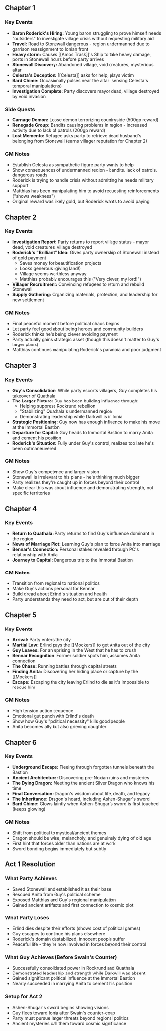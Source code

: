
## Chapter 1

### Key Events

- **Baron Roderick's Hiring:** Young baron struggling to prove himself needs "outsiders" to investigate village crisis without requesting military aid
- **Travel:** Road to Stonewall dangerous - region undermanned due to garrison reassignment to Ionian front
- **Heavy storm:** Causes [[Amos Trask]]'s Ship to take heavy damage, ports in Stonewall hours before party arrives
- **Stonewall Discovery:** Abandoned village, void creatures, mysterious altar
- **Celesta's Deception:** [[Celesta]] asks for help, plays victim
- **Bard Chime:** Occasionally pulses near the altar (sensing Celesta's temporal manipulations)
- **Investigation Complete:** Party discovers mayor dead, village destroyed by void invasion

### Side Quests

- **Carnage Demon:** Loose demon terrorizing countryside (500gp reward)
- **Renegade Group:** Bandits causing problems in region - increased activity due to lack of patrols (200gp reward)
- **Lost Memento:** Refugee asks party to retrieve dead husband's belonging from Stonewall (earns villager reputation for Chapter 2)

### GM Notes

- Establish Celesta as sympathetic figure party wants to help
- Show consequences of undermanned region - bandits, lack of patrols, dangerous roads
- Roderick is trying to handle crisis without admitting he needs military support
- Matthias has been manipulating him to avoid requesting reinforcements ("shows weakness")
- Original reward was likely gold, but Roderick wants to avoid paying

## Chapter 2

### Key Events

- **Investigation Report:** Party returns to report village status - mayor dead, void creatures, village destroyed
- **Roderick's "Brilliant" Idea:** Gives party ownership of Stonewall instead of gold payment
  - Saves money for beautification projects
  - Looks generous (giving land!)
  - Village seems worthless anyway
  - Matthias probably encourages this ("Very clever, my lord!")
- **Villager Recruitment:** Convincing refugees to return and rebuild Stonewall
- **Supply Gathering:** Organizing materials, protection, and leadership for new settlement

### GM Notes

- Final peaceful moment before political chaos begins
- Let party feel good about being heroes and community builders
- Roderick thinks he's being clever avoiding payment
- Party actually gains strategic asset (though this doesn't matter to Guy's larger plans)
- Matthias continues manipulating Roderick's paranoia and poor judgment

## Chapter 3

### Key Events

- **Guy's Consolidation:** While party escorts villagers, Guy completes his takeover of Quathala
- **The Larger Picture:** Guy has been building influence through:
  - Helping suppress Rockrund rebellion
  - "Stabilizing" Quathala's undermanned region
  - Demonstrating leadership while Darkwill is in Ionia
- **Strategic Positioning:** Guy now has enough influence to make his move at the Immortal Bastion
- **Departure for Capital:** Guy heads to Immortal Bastion to marry Anita and cement his position
- **Roderick's Situation:** Fully under Guy's control, realizes too late he's been outmaneuvered

### GM Notes

- Show Guy's competence and larger vision
- Stonewall is irrelevant to his plans - he's thinking much bigger
- Party realizes they're caught up in forces beyond their control
- Make clear this was about influence and demonstrating strength, not specific territories

## Chapter 4

### Key Events

- **Return to Quathala:** Party returns to find Guy's influence dominant in the region
- **News of Marriage Plot:** Learning Guy's plan to force Anita into marriage
- **Bennar's Connection:** Personal stakes revealed through PC's relationship with Anita
- **Journey to Capital:** Dangerous trip to the Immortal Bastion

### GM Notes

- Transition from regional to national politics
- Make Guy's actions personal for Bennar
- Build dread about Erlind's situation and health
- Party understands they need to act, but are out of their depth

## Chapter 5

### Key Events

- **Arrival:** Party enters the city
- **Martial Law:** Erlind pays the [[Mockers]] to get Anita out of the city
- **Guy Leaves:** For an uprising in the West that he has to crush
- **Bennar Recognition:** Former soldier spots him, assumes Anita connection
- **The Chase:** Running battles through capital streets
- **Finding Anita:** Discovering her hiding place or capture by the [[Mockers]]
- **Escape:** Escaping the city leaving Erlind to die as it's impossible to rescue him

### GM Notes

- High tension action sequence
- Emotional gut punch with Erlind's death
- Show how Guy's "political necessity" kills good people
- Anita becomes ally but also grieving daughter

## Chapter 6

### Key Events

- **Underground Escape:** Fleeing through forgotten tunnels beneath the Bastion
- **Ancient Architecture:** Discovering pre-Noxian ruins and mysteries
- **The Dying Dragon:** Meeting the ancient Silver Dragon who knows his time
- **Final Conversation:** Dragon's wisdom about life, death, and legacy
- **The Inheritance:** Dragon's hoard, including Ashen-Shugar's sword
- **Bard Chime:** Glows faintly when Ashen-Shugar's sword is first touched (keeps glowing)

### GM Notes

- Shift from political to mystical/ancient themes
- Dragon should be wise, melancholy, and genuinely dying of old age
- First hint that forces older than nations are at work
- Sword bonding begins immediately but subtly

## Act 1 Resolution

### What Party Achieves

- Saved Stonewall and established it as their base
- Rescued Anita from Guy's political scheme
- Exposed Matthias and Guy's regional manipulation
- Gained ancient artifacts and first connection to cosmic plot

### What Party Loses

- Erlind dies despite their efforts (shows cost of political games)
- Guy escapes to continue his plans elsewhere
- Roderick's domain destabilized, innocent people suffer
- Peaceful life - they're now involved in forces beyond their control

### What Guy Achieves (Before Swain's Counter)

- Successfully consolidated power in Rockrund and Quathala
- Demonstrated leadership and strength while Darkwill was absent
- Gained significant political influence at the Immortal Bastion
- Nearly succeeded in marrying Anita to cement his position

### Setup for Act 2

- Ashen-Shugar's sword begins showing visions
- Guy flees toward Ionia after Swain's counter-coup
- Party must pursue larger threats beyond regional politics
- Ancient mysteries call them toward cosmic significance